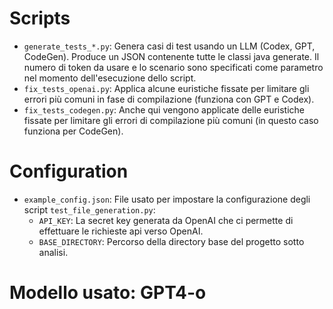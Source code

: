 # Scripts

- `generate_tests_*.py`:
Genera casi di test usando un LLM (Codex, GPT, CodeGen). Produce un JSON contenente tutte le classi java generate. 
Il numero di token da usare e lo scenario sono specificati come parametro nel momento dell'esecuzione dello script.
- `fix_tests_openai.py`: Applica alcune euristiche fissate per limitare gli errori più comuni in fase di compilazione (funziona con GPT e Codex).
- `fix_tests_codegen.py`: Anche qui vengono applicate delle euristiche fissate per limitare gli errori di compilazione più comuni (in questo caso funziona per CodeGen).

# Configuration
- `example_config.json`: File usato per impostare la configurazione degli script `test_file_generation.py`: 
	- `API_KEY`: La secret key generata da OpenAI che ci permette di effettuare le richieste api verso OpenAI.
	- `BASE_DIRECTORY`: Percorso della directory base del progetto sotto analisi.

# Modello usato: GPT4-o